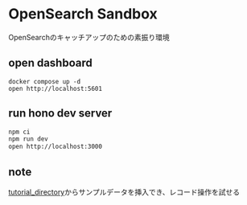 # OpenSearch Sandbox

OpenSearchのキャッチアップのための素振り環境

## open dashboard

```
docker compose up -d
open http://localhost:5601
```

## run hono dev server

```bash
npm ci
npm run dev
open http://localhost:3000
```

## note

[tutorial_directory](http://localhost:5601/app/home#/tutorial_directory)からサンプルデータを挿入でき、レコード操作を試せる
